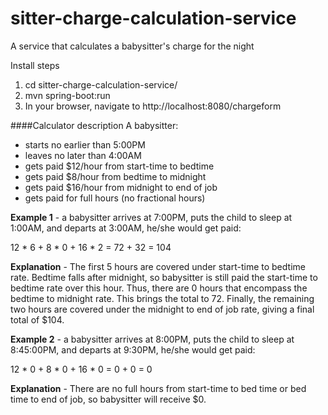 # sitter-charge-calculation-service
A service that calculates a babysitter's charge for the night

Install steps

1. cd sitter-charge-calculation-service/
2. mvn spring-boot:run
3. In your browser, navigate to http://localhost:8080/chargeform



####Calculator description
A babysitter:
- starts no earlier than 5:00PM 
- leaves no later than 4:00AM
- gets paid $12/hour from start-time to bedtime
- gets paid $8/hour from bedtime to midnight
- gets paid $16/hour from midnight to end of job
- gets paid for full hours (no fractional hours)

**Example 1** - 
a babysitter arrives at 7:00PM, 
puts the child to sleep at 1:00AM, and departs at 3:00AM,
he/she would get paid:

12 * 6 + 8 * 0 + 16 * 2 = 72 + 32 = 104

**Explanation** - The first 5 hours are covered under start-time to bedtime rate. Bedtime falls after midnight, so babysitter is still paid the start-time to bedtime rate over this hour. 
Thus, there are 0 hours that encompass the bedtime to midnight rate. 
This brings the total to 72. Finally, the remaining two hours are covered under the midnight to end of job rate, giving a final total of $104.  

**Example 2** -
a babysitter arrives at 8:00PM, 
puts the child to sleep at 8:45:00PM, and departs at 9:30PM,
he/she would get paid:

12 * 0 + 8 * 0 + 16 * 0 = 0 + 0 = 0

**Explanation** - There are no full hours from start-time to bed time or bed time to end of job, so babysitter will receive $0.